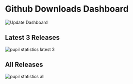 # Github Downloads Dashboard
![Update Dashboard](https://github.com/papr/github-downloads-dashboard/workflows/Update%20Dashboard/badge.svg?event=schedule)

## Latest 3 Releases
![pupil statistics latest 3](visualizations/pupil.latest-3.png)

## All Releases
![pupil statistics all](visualizations/pupil.all.png)
